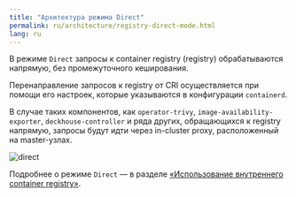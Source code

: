 ```yaml
---
title: "Архитектура режима Direct"
permalink: ru/architecture/registry-direct-mode.html
lang: ru
---
```


В режиме `Direct` запросы к container registry (registry) обрабатываются напрямую, без промежуточного кеширования.

Перенаправление запросов к registry от CRI осуществляется при помощи его настроек, которые указываются в конфигурации `containerd`.

В случае таких компонентов, как `operator-trivy`, `image-availability-exporter`, `deckhouse-controller` и ряда других, обращающихся к registry напрямую, запросы будут идти через in-cluster proxy, расположенный на master-узлах.

<!--- Source: mermaid code from docs/internal/DIRECT.md --->
![direct](../images/registry-module/direct-ru.png)

Подробнее о режиме `Direct` — в разделе [«Использование внутреннего container registry»](../admin/configuration/registry/internal.html).
